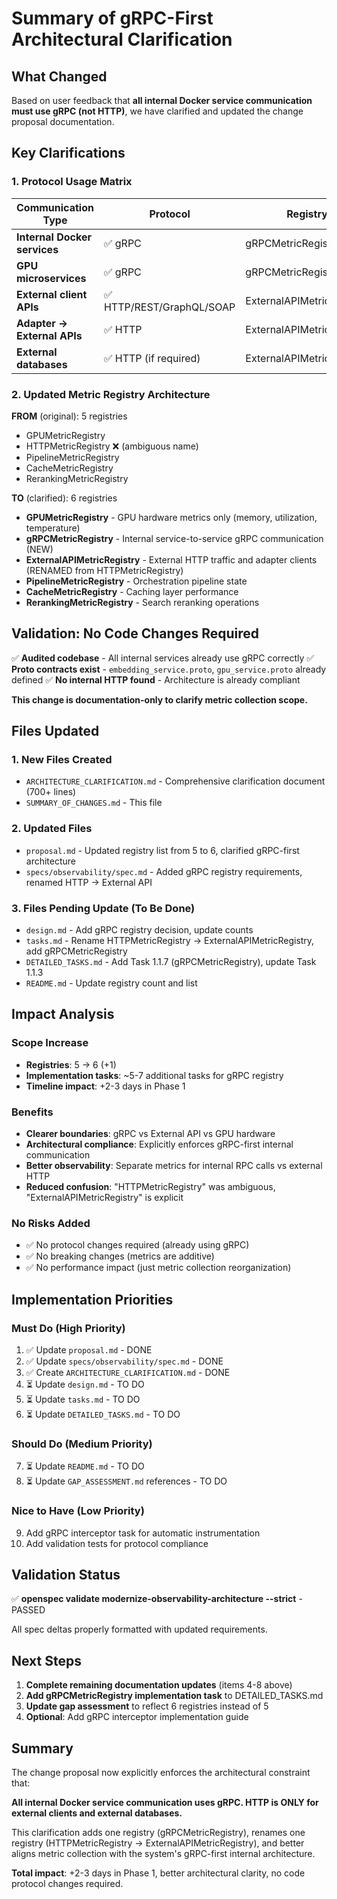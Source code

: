 # Summary of gRPC-First Architectural Clarification

## What Changed

Based on user feedback that **all internal Docker service communication must use gRPC (not HTTP)**, we have clarified and updated the change proposal documentation.

## Key Clarifications

### 1. Protocol Usage Matrix

| Communication Type | Protocol | Registry |
|-------------------|----------|----------|
| **Internal Docker services** | ✅ gRPC | gRPCMetricRegistry |
| **GPU microservices** | ✅ gRPC | gRPCMetricRegistry |
| **External client APIs** | ✅ HTTP/REST/GraphQL/SOAP | ExternalAPIMetricRegistry |
| **Adapter → External APIs** | ✅ HTTP | ExternalAPIMetricRegistry |
| **External databases** | ✅ HTTP (if required) | ExternalAPIMetricRegistry |

### 2. Updated Metric Registry Architecture

**FROM** (original): 5 registries

- GPUMetricRegistry
- HTTPMetricRegistry ❌ (ambiguous name)
- PipelineMetricRegistry
- CacheMetricRegistry
- RerankingMetricRegistry

**TO** (clarified): 6 registries

- **GPUMetricRegistry** - GPU hardware metrics only (memory, utilization, temperature)
- **gRPCMetricRegistry** - Internal service-to-service gRPC communication (NEW)
- **ExternalAPIMetricRegistry** - External HTTP traffic and adapter clients (RENAMED from HTTPMetricRegistry)
- **PipelineMetricRegistry** - Orchestration pipeline state
- **CacheMetricRegistry** - Caching layer performance
- **RerankingMetricRegistry** - Search reranking operations

## Validation: No Code Changes Required

✅ **Audited codebase** - All internal services already use gRPC correctly
✅ **Proto contracts exist** - `embedding_service.proto`, `gpu_service.proto` already defined
✅ **No internal HTTP found** - Architecture is already compliant

**This change is documentation-only to clarify metric collection scope.**

## Files Updated

### 1. New Files Created

- `ARCHITECTURE_CLARIFICATION.md` - Comprehensive clarification document (700+ lines)
- `SUMMARY_OF_CHANGES.md` - This file

### 2. Updated Files

- `proposal.md` - Updated registry list from 5 to 6, clarified gRPC-first architecture
- `specs/observability/spec.md` - Added gRPC registry requirements, renamed HTTP → External API

### 3. Files Pending Update (To Be Done)

- `design.md` - Add gRPC registry decision, update counts
- `tasks.md` - Rename HTTPMetricRegistry → ExternalAPIMetricRegistry, add gRPCMetricRegistry
- `DETAILED_TASKS.md` - Add Task 1.1.7 (gRPCMetricRegistry), update Task 1.1.3
- `README.md` - Update registry count and list

## Impact Analysis

### Scope Increase

- **Registries**: 5 → 6 (+1)
- **Implementation tasks**: ~5-7 additional tasks for gRPC registry
- **Timeline impact**: +2-3 days in Phase 1

### Benefits

- **Clearer boundaries**: gRPC vs External API vs GPU hardware
- **Architectural compliance**: Explicitly enforces gRPC-first internal communication
- **Better observability**: Separate metrics for internal RPC calls vs external HTTP
- **Reduced confusion**: "HTTPMetricRegistry" was ambiguous, "ExternalAPIMetricRegistry" is explicit

### No Risks Added

- ✅ No protocol changes required (already using gRPC)
- ✅ No breaking changes (metrics are additive)
- ✅ No performance impact (just metric collection reorganization)

## Implementation Priorities

### Must Do (High Priority)

1. ✅ Update `proposal.md` - DONE
2. ✅ Update `specs/observability/spec.md` - DONE
3. ✅ Create `ARCHITECTURE_CLARIFICATION.md` - DONE
4. ⏳ Update `design.md` - TO DO
5. ⏳ Update `tasks.md` - TO DO
6. ⏳ Update `DETAILED_TASKS.md` - TO DO

### Should Do (Medium Priority)

7. ⏳ Update `README.md` - TO DO
8. ⏳ Update `GAP_ASSESSMENT.md` references - TO DO

### Nice to Have (Low Priority)

9. Add gRPC interceptor task for automatic instrumentation
10. Add validation tests for protocol compliance

## Validation Status

✅ **openspec validate modernize-observability-architecture --strict** - PASSED

All spec deltas properly formatted with updated requirements.

## Next Steps

1. **Complete remaining documentation updates** (items 4-8 above)
2. **Add gRPCMetricRegistry implementation task** to DETAILED_TASKS.md
3. **Update gap assessment** to reflect 6 registries instead of 5
4. **Optional**: Add gRPC interceptor implementation guide

## Summary

The change proposal now explicitly enforces the architectural constraint that:

**All internal Docker service communication uses gRPC. HTTP is ONLY for external clients and external databases.**

This clarification adds one registry (gRPCMetricRegistry), renames one registry (HTTPMetricRegistry → ExternalAPIMetricRegistry), and better aligns metric collection with the system's gRPC-first internal architecture.

**Total impact**: +2-3 days in Phase 1, better architectural clarity, no code protocol changes required.
